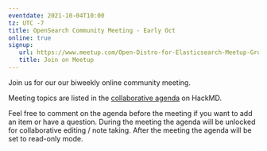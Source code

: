 ```yaml
---
eventdate: 2021-10-04T10:00
tz: UTC -7
title: OpenSearch Community Meeting - Early Oct
online: true
signup:
   url: https://www.meetup.com/Open-Distro-for-Elasticsearch-Meetup-Group/events/279756846/
   title: Join on Meetup
---
```


Join us for our our biweekly online community meeting. 

Meeting topics are listed in the [collaborative agenda](https://hackmd.io/LpapCch6SW2KBo0Gbv4-1w?both) on HackMD. 

Feel free to comment on the agenda before the meeting if you want to add an item or have a question. 
During the meeting the agenda will be unlocked for collaborative editing / note taking. After the meeting the agenda will be set to read-only mode. 

      